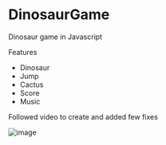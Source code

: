 # DinosaurGame

Dinosaur game in Javascript

Features
- Dinosaur
- Jump
- Cactus
- Score
- Music

Followed video to create and added few fixes

![image](https://user-images.githubusercontent.com/73756664/147373719-d7f4edbb-05d9-4e3b-8016-5dfe18d6162c.png)

